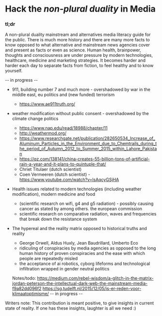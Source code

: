 # Hack the _non-plural duality_ in Media
### tl;dr
A non-plural duality mainstream and alternatives media literacy guide for the public. There is much more history and there are many more facts to know opposed to what alternative and mainstream news agencies cover and present as facts or even as science.
Human health, brainpower, thoughts and consciousness are under pressure by modern technologies, healthcare, medicine and marketing strategies. It becomes harder and harder each day to separate facts from fiction, to feel healthy and to know yourself. 

-- in progress --
  - 911, building number 7 and much more - overshadowed by war in the middle east, eu politics and (new funded) terrorism
    - https://www.ae911truth.org/
  - weather modification without public consent - overshadowed by the climate change politics
    - https://www.nap.edu/read/18988/chapter/11
    - http://weathermod.org/
    - https://www.researchgate.net/publication/282650534_Increase_of_Aluminum_Particles_in_the_Environment_due_to_Chemtrails_during_the_period_of_Autumn_2012_to_Summer_2015_within_Lahore_Pakistan
    - https://qz.com/138141/china-creates-55-billion-tons-of-artificial-rain-a-year-and-it-plans-to-quintuple-that/
    - Chriet Titulaer (dutch scientist) 
    - Coen Vermeeren (dutch scientist) - https://www.youtube.com/watch?v=lsAqcyGSjHA
    
  - Health issues related to modern technologies (including weather modification), modern medicine and food
    - (scientific research on wifi, g4 and g5 radiation) - possibly causing cancer as stated by among others. the european commission
    - scientific research on comparative radiation, waves and frequencies that break down the resistance system 
  
  - The hypereal and the reality matrix opposed to historical truths and reality
    - George Orwell, Aldus Huxly, Jean Baudrillard, Umberto Eco
    - ridiculing of conspiracies by media agencies as opposed to the long human history of proven conspiracies and the ease with which people are repeatedly misled
    - the acceptance of ai robotics, cyborg lifeforms and technological infiltration wrapped in gender neutral politics
    
    Notes/todo:
    https://medium.com/rebel-wisdom/a-glitch-in-the-matrix-jordan-peterson-the-intellectual-dark-web-the-mainstream-media-f9a82dd096f2
    https://sg.tudelft.nl/2015/12/05/is-er-reden-voor-klimaatoptimisme/
 -- in progress --
 
 Writers note: This contribution is meant positive, to give insights in current state of reality. If one has these insights, laughter is all we need :) 

